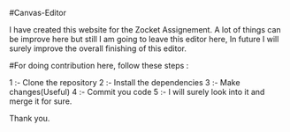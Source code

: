 #Canvas-Editor

I have created this website for the Zocket Assignement.
A lot of things can be improve here but still I am going to leave this editor here, In future I will surely improve the overall finishing of this editor.



#For doing contribution here, follow these steps :

1 :- Clone the repository
2 :- Install the dependencies
3 :- Make changes(Useful)
4 :- Commit you code
5 :- I will surely look into it and merge it for sure.



Thank you.